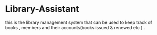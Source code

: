 # Library-Assistant
this is the library management system that can be used to keep track of books , members and their accounts(books issued &amp; renewed etc ) .
